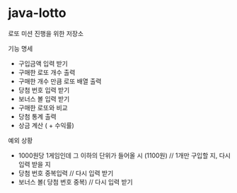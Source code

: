 # java-lotto
로또 미션 진행을 위한 저장소

기능 명세

- 구입금액 입력 받기
- 구매한 로또 개수 출력
- 구매한 개수 만큼 로또 배열 출력
- 당첨 번호 입력 받기
- 보너스 볼 입력 받기
- 구매한 로또와 비교
- 당첨 통계 출력
- 상금 계산 ( + 수익률)

예외 상황

- 1000원당 1게임인데 그 이하의 단위가 들어올 시 (1100원) // 1개만 구입할 지, 다시 입력 받을 지
- 당첨 번호 중복입력 // 다시 입력 받기
- 보너스 볼( 당첨 번호 중복) // 다시 입력 받기
